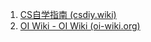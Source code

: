 1. [CS自学指南 (csdiy.wiki)](https://csdiy.wiki/)
1. [OI Wiki - OI Wiki (oi-wiki.org)](https://oi-wiki.org/)